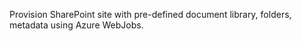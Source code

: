 Provision SharePoint site with pre-defined document library, folders, metadata using Azure WebJobs.
